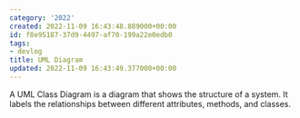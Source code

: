 ```yaml
---
category: '2022'
created: 2022-11-09 16:43:48.889000+00:00
id: f8e95187-37d9-4497-af70-199a22e0edb0
tags:
- devlog
title: UML Diagram
updated: 2022-11-09 16:43:49.377000+00:00
---
```

   
A UML Class Diagram is a diagram that shows the structure of a system. It labels the relationships between different attributes, methods, and classes.